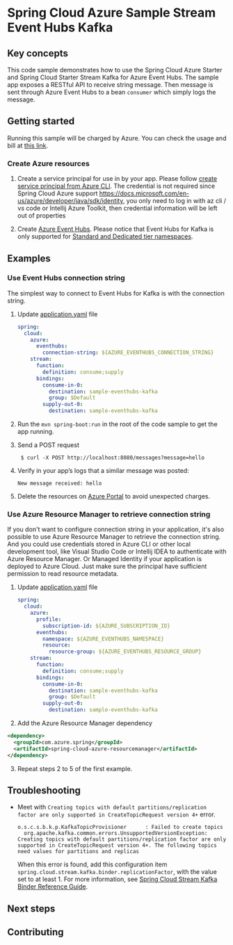 # Spring Cloud Azure Sample Stream Event Hubs Kafka

## Key concepts

This code sample demonstrates how to use the Spring Cloud Azure Starter and Spring Cloud Starter Stream Kafka for Azure Event Hubs. The sample app exposes a RESTful API to receive
string message. Then message is sent through Azure Event Hubs to a bean `consumer`
which simply logs the message.

## Getting started


Running this sample will be charged by Azure. You can check the usage and bill at
[this link][azure-account].


### Create Azure resources

1. Create a service principal for use in by your app. Please follow 
   [create service principal from Azure CLI][create-sp-using-azure-cli]. 
   The credential is not required since Spring Cloud Azure support https://docs.microsoft.com/en-us/azure/developer/java/sdk/identity,
   you only need to log in with az cli / vs code or Intellij Azure Toolkit, then credential information will be left out of properties

3. Create [Azure Event Hubs][create-event-hubs]. Please notice that Event Hubs for Kafka is only supported for [Standard and Dedicated tier namespaces](https://azure.microsoft.com/pricing/details/event-hubs/).

## Examples

### Use Event Hubs connection string

The simplest way to connect to Event Hubs for Kafka is with the connection string. 

1. Update
    [application.yaml][application.yaml]
    file
    
    ```yaml
    spring:
      cloud:
        azure:
          eventhubs:
            connection-string: ${AZURE_EVENTHUBS_CONNECTION_STRING}
        stream:
          function:
            definition: consume;supply
          bindings:
            consume-in-0:
              destination: sample-eventhubs-kafka
              group: $Default
            supply-out-0:
              destination: sample-eventhubs-kafka
    ```

2. Run the `mvn spring-boot:run` in the root of the code sample to get the app running.

3. Send a POST request

        $ curl -X POST http://localhost:8080/messages?message=hello

4. Verify in your app’s logs that a similar message was posted:

    `New message received: hello`

5. Delete the resources on [Azure Portal][azure-portal] to avoid unexpected charges.

### Use Azure Resource Manager to retrieve connection string

If you don't want to configure connection string in your application, it's also possible to use Azure Resource Manager to retrieve the connection string. And you could use credentials stored in Azure CLI or other local development tool, like Visual Studio Code or Intellij IDEA to authenticate with Azure Resource Manager. Or Managed Identity if your application is deployed to Azure Cloud. Just make sure the principal have sufficient permission to read resource metadata.

1. Update
   [application.yaml][application.yaml]
   file

    ```yaml
    spring:
      cloud:
        azure:
          profile:
            subscription-id: ${AZURE_SUBSCRIPTION_ID}
          eventhubs:
            namespace: ${AZURE_EVENTHUBS_NAMESPACE}
            resource:
              resource-group: ${AZURE_EVENTHUBS_RESOURCE_GROUP}
        stream:
          function:
            definition: consume;supply
          bindings:
            consume-in-0:
              destination: sample-eventhubs-kafka
              group: $Default
            supply-out-0:
              destination: sample-eventhubs-kafka
    ```
2. Add the Azure Resource Manager dependency
```xml
<dependency>
  <groupId>com.azure.spring</groupId>
  <artifactId>spring-cloud-azure-resourcemanager</artifactId>
</dependency>
```
3. Repeat steps 2 to 5 of the first example.

## Troubleshooting

- Meet with  `Creating topics with default partitions/replication factor are only supported in CreateTopicRequest version 4+` error.
  
  ```text
  o.s.c.s.b.k.p.KafkaTopicProvisioner      : Failed to create topics
    org.apache.kafka.common.errors.UnsupportedVersionException: Creating topics with default partitions/replication factor are only supported in CreateTopicRequest version 4+. The following topics need values for partitions and replicas
  ```

  When this error is found, add this configuration item `spring.cloud.stream.kafka.binder.replicationFactor`, with the value set to at least 1. For more information, see [Spring Cloud Stream Kafka Binder Reference Guide](https://docs.spring.io/spring-cloud-stream-binder-kafka/docs/current/reference/html/spring-cloud-stream-binder-kafka.html).

## Next steps

## Contributing

<!-- LINKS -->
[azure-account]: https://azure.microsoft.com/account/
[azure-portal]: https://ms.portal.azure.com/
[create-event-hubs]: https://docs.microsoft.com/azure/event-hubs/
[create-sp-using-azure-cli]: https://github.com/Azure-Samples/azure-spring-boot-samples/blob/main/create-sp-using-azure-cli.md
[application.yaml]: https://github.com/Azure-Samples/azure-spring-boot-samples/blob/main/eventhubs/azure-spring-cloud-starter-eventhubs-kafka/eventhubs-kafka/src/main/resources/application.yaml
